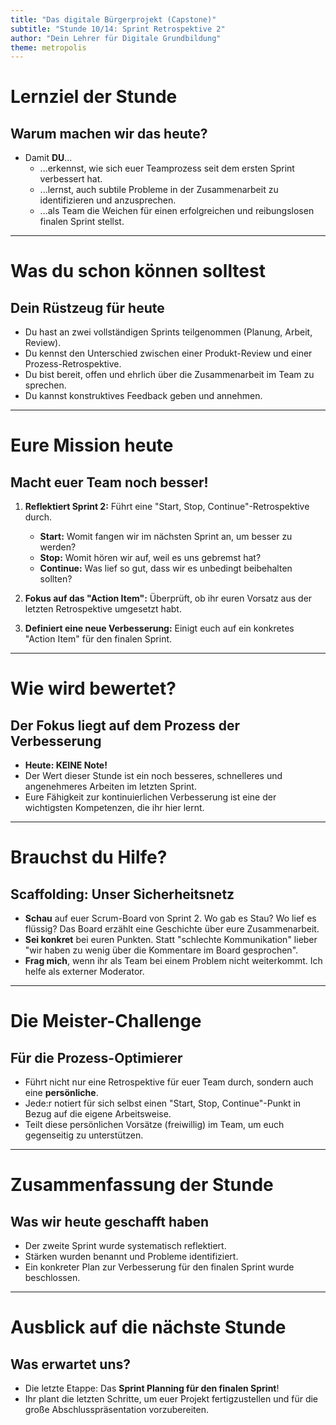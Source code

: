 ```yaml
---
title: "Das digitale Bürgerprojekt (Capstone)"
subtitle: "Stunde 10/14: Sprint Retrospektive 2"
author: "Dein Lehrer für Digitale Grundbildung"
theme: metropolis
---
```


# Lernziel der Stunde

## Warum machen wir das heute?

*   Damit **DU**...
    *   ...erkennst, wie sich euer Teamprozess seit dem ersten Sprint verbessert hat.
    *   ...lernst, auch subtile Probleme in der Zusammenarbeit zu identifizieren und anzusprechen.
    *   ...als Team die Weichen für einen erfolgreichen und reibungslosen finalen Sprint stellst.

---

# Was du schon können solltest

## Dein Rüstzeug für heute

*   Du hast an zwei vollständigen Sprints teilgenommen (Planung, Arbeit, Review).
*   Du kennst den Unterschied zwischen einer Produkt-Review und einer Prozess-Retrospektive.
*   Du bist bereit, offen und ehrlich über die Zusammenarbeit im Team zu sprechen.
*   Du kannst konstruktives Feedback geben und annehmen.

---

# Eure Mission heute

## Macht euer Team noch besser!

1.  **Reflektiert Sprint 2:** Führt eine "Start, Stop, Continue"-Retrospektive durch.
    *   **Start:** Womit fangen wir im nächsten Sprint an, um besser zu werden?
    *   **Stop:** Womit hören wir auf, weil es uns gebremst hat?
    *   **Continue:** Was lief so gut, dass wir es unbedingt beibehalten sollten?

2.  **Fokus auf das "Action Item":** Überprüft, ob ihr euren Vorsatz aus der letzten Retrospektive umgesetzt habt.

3.  **Definiert eine neue Verbesserung:** Einigt euch auf ein konkretes "Action Item" für den finalen Sprint.

---

# Wie wird bewertet?

## Der Fokus liegt auf dem Prozess der Verbesserung

*   **Heute: KEINE Note!**
*   Der Wert dieser Stunde ist ein noch besseres, schnelleres und angenehmeres Arbeiten im letzten Sprint.
*   Eure Fähigkeit zur kontinuierlichen Verbesserung ist eine der wichtigsten Kompetenzen, die ihr hier lernt.

---

# Brauchst du Hilfe?

## Scaffolding: Unser Sicherheitsnetz

*   **Schau** auf euer Scrum-Board von Sprint 2. Wo gab es Stau? Wo lief es flüssig? Das Board erzählt eine Geschichte über eure Zusammenarbeit.
*   **Sei konkret** bei euren Punkten. Statt "schlechte Kommunikation" lieber "wir haben zu wenig über die Kommentare im Board gesprochen".
*   **Frag mich**, wenn ihr als Team bei einem Problem nicht weiterkommt. Ich helfe als externer Moderator.

---

# Die Meister-Challenge

## Für die Prozess-Optimierer

*   Führt nicht nur eine Retrospektive für euer Team durch, sondern auch eine **persönliche**.
*   Jede:r notiert für sich selbst einen "Start, Stop, Continue"-Punkt in Bezug auf die eigene Arbeitsweise.
*   Teilt diese persönlichen Vorsätze (freiwillig) im Team, um euch gegenseitig zu unterstützen.

---

# Zusammenfassung der Stunde

## Was wir heute geschafft haben

*   Der zweite Sprint wurde systematisch reflektiert.
*   Stärken wurden benannt und Probleme identifiziert.
*   Ein konkreter Plan zur Verbesserung für den finalen Sprint wurde beschlossen.

---

# Ausblick auf die nächste Stunde

## Was erwartet uns?

*   Die letzte Etappe: Das **Sprint Planning für den finalen Sprint**!
*   Ihr plant die letzten Schritte, um euer Projekt fertigzustellen und für die große Abschlusspräsentation vorzubereiten.
